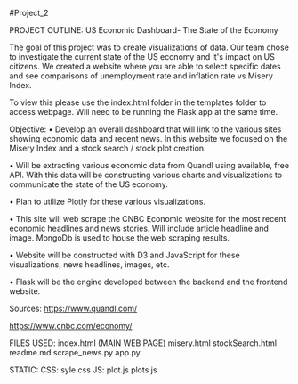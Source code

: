 #Project_2

PROJECT OUTLINE: US Economic Dashboard- The State of the Economy

The goal of this project was to create visualizations of data. Our team chose to investigate the current state of the US economy and it's impact on US citizens. 
We created a website where you are able to select specific dates and see comparisons of unemployment rate and inflation rate vs Misery Index. 

To view this please use the index.html folder in the templates folder to access webpage.  Will need to be running the Flask app at the same time.

Objective:
•	Develop an overall dashboard that will link to the various sites showing economic data and recent news.  In this website we focused on the Misery Index and a stock search / stock plot creation.

•	Will be extracting various economic data from Quandl using available, free API.  With this data will be constructing various charts and visualizations to communicate the state of the US economy.

•	Plan to utilize Plotly for these various visualizations.

•	This site will web scrape the CNBC Economic website for the most recent economic headlines and news stories.  Will include article headline and image. MongoDb is used to house the web scraping results.

•	Website will be constructed with D3 and JavaScript for these visualizations, news headlines, images, etc.

•	Flask will be the engine developed between the backend and the frontend website.

Sources:
https://www.quandl.com/

https://www.cnbc.com/economy/


FILES USED:
index.html (MAIN WEB PAGE) misery.html stockSearch.html readme.md scrape_news.py app.py

STATIC: 
CSS: syle.css 
JS: plot.js plots js

